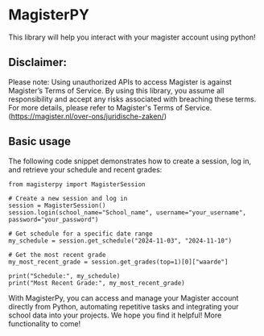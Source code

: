 # MagisterPY

This library will help you interact with your magister account using python!

## Disclaimer: 
Please note: Using unauthorized APIs to access Magister is against Magister’s Terms of Service. 
By using this library, you assume all responsibility and accept any risks associated with breaching these terms. 
For more details, please refer to Magister's Terms of Service. (https://magister.nl/over-ons/juridische-zaken/)

## Basic usage
The following code snippet demonstrates how to create a session, log in, and retrieve your schedule and recent grades:
```
from magisterpy import MagisterSession

# Create a new session and log in
session = MagisterSession()
session.login(school_name="School_name", username="your_username", password="your_password")

# Get schedule for a specific date range
my_schedule = session.get_schedule("2024-11-03", "2024-11-10")

# Get the most recent grade
my_most_recent_grade = session.get_grades(top=1)[0]["waarde"]

print("Schedule:", my_schedule)
print("Most Recent Grade:", my_most_recent_grade)
```
With MagisterPy, you can access and manage your Magister account directly from Python, automating repetitive tasks and integrating your school data into your projects. We hope you find it helpful!
More functionality to come!
